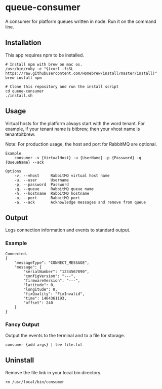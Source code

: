 # queue-consumer
A consumer for platform queues written in node. Run it on the command line.

## Installation

This app requires npm to be installed.
```
# Install npm with brew on mac os.
/usr/bin/ruby -e "$(curl -fsSL https://raw.githubusercontent.com/Homebrew/install/master/install)"
brew install npm
```

```
# Clone this repository and run the install script
cd queue-consumer
./install.sh
```

## Usage

Virtual hosts for the platform always start with the word tenant. For example, if your tenant name is bitbrew, then your vhost name is tenantbitbrew.

Note: For production usage, the host and port for RabbitMQ are optional.

```
Example
    consumer -v {VirtualHost} -u {UserName} -p {Password} -q {QueueName} --ack

Options
    -v, --vhost     RabbitMQ virtual host name
    -u, --user      Username
    -p, --password  Password
    -q, --queue     RabbitMQ queue name
    -h, --hostname  RabbitMQ hostname
    -o, --port      RabbitMQ port
    -a, --ack       Acknowledge messages and remove from queue
```

## Output
Logs connection information and events to standard output.

### Example

```
Connected.
{
    "messageType": "CONNECT_MESSAGE",
    "message": {
        "serialNumber": "1234567890",
        "configVersion": "---",
        "firmwareVersion": "---",
        "latitude": 0,
        "longitude": 0,
        "fixQuality": "FixInvalid",
        "time": 1464361193,
        "offset": 240
    }
}
```

### Fancy Output
Output the events to the terminal and to a file for storage.

```
consumer {add args} | tee file.txt
```

## Uninstall
Remove the file link in your local bin directory.

```
rm /usr/local/bin/consumer
```
